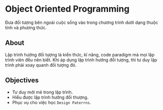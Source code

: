 # Object Oriented Programming
Đưa đối tượng bên ngoài cuộc sống vào trong chương trình dưới dạng thuộc tính và phương thức.

## About
Lập trình hướng đối tượng là kiến thức, kĩ năng, code paradigm mà mọi lập trình viên đều nên biết. Khi áp dụng lập trình hướng đối tượng, thì tư duy lập trình phải xoay quanh đối tượng đó.

## Objectives
- Tư duy mới mẻ trong lập trình.
- Hiểu được lập trình hướng đối thượng.
- Phục vụ cho việc học `Design Paterrns`.